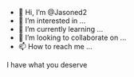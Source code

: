 - 👋 Hi, I’m @Jasoned2
- 👀 I’m interested in ...
- 🌱 I’m currently learning ...
- 💞️ I’m looking to collaborate on ...
- 📫 How to reach me ...

<!---
Jasoned2/Jasoned2 is a ✨ special ✨ repository because its `README.md` (this file) appears on your GitHub profile.
You can click the Preview link to take a look at your changes.
--->I have what you deserve
